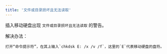 ```yaml
---
title: '文件或目录损坏且无法读取'
---
```


插入移动硬盘出现 `文件或目录损坏且无法读取` 的警告。

解决办法：

    打开“命令提示符”，在其上输入`chkdsk E: /x /v /f`，这里的`E`代表移动硬盘的盘符。



